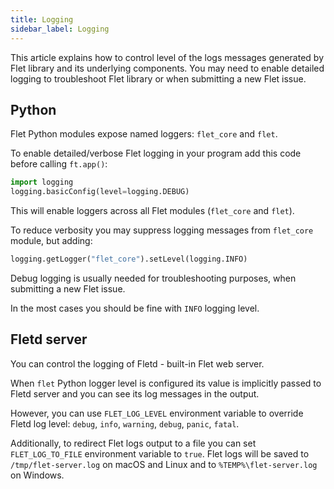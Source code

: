 ```yaml
---
title: Logging
sidebar_label: Logging
---
```


This article explains how to control level of the logs messages generated by Flet library and its underlying components. You may need to enable detailed logging to troubleshoot Flet library or when submitting a new Flet issue.

## Python

Flet Python modules expose named loggers: `flet_core` and `flet`.

To enable detailed/verbose Flet logging in your program add this code before calling `ft.app()`:

```python
import logging
logging.basicConfig(level=logging.DEBUG)
```

This will enable loggers across all Flet modules (`flet_core` and `flet`).

To reduce verbosity you may suppress logging messages from `flet_core` module, but adding:

```python
logging.getLogger("flet_core").setLevel(logging.INFO)
```

Debug logging is usually needed for troubleshooting purposes, when submitting a new Flet issue.

In the most cases you should be fine with `INFO` logging level.

## Fletd server

You can control the logging of Fletd - built-in Flet web server.

When `flet` Python logger level is configured its value is implicitly passed to Fletd server and you can see its log messages in the output.

However, you can use `FLET_LOG_LEVEL` environment variable to override Fletd log level: `debug`, `info`, `warning`, `debug`, `panic`, `fatal`.

Additionally, to redirect Flet logs output to a file you can set `FLET_LOG_TO_FILE` environment variable to `true`. Flet logs will be saved to `/tmp/flet-server.log` on macOS and Linux and to `%TEMP%\flet-server.log` on Windows.
